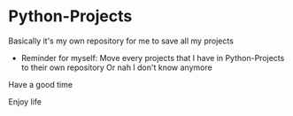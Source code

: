 # Python-Projects

Basically it's my own repository for me to save all my projects

- Reminder for myself:
Move every projects that I have in Python-Projects to their own repository
Or nah I don't know anymore

Have a good time

Enjoy life
